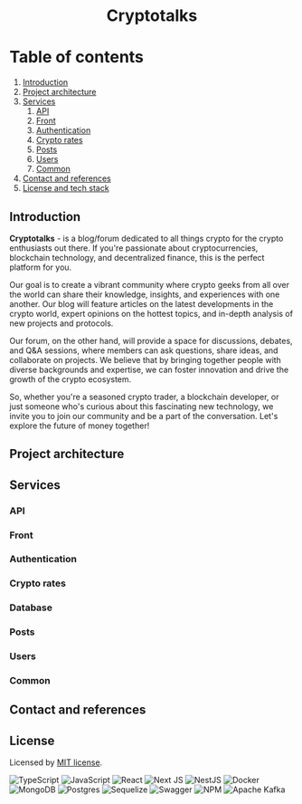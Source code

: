 <h1 align="center">
   Cryptotalks
</h1>

# Table of contents
1. [Introduction](#introduction)
2. [Project architecture](#project-architecture)
3. [Services](#services)
   1. [API](#api)
   2. [Front](#front)
   3. [Authentication](#authentication)
   4. [Crypto rates](#crypto-rates)
   5. [Posts](#posts)
   6. [Users](#users)
   7. [Common](#common)
4. [Contact and references](#contact-and-references)
5. [License and tech stack](#license)

## Introduction

**Cryptotalks** - is a blog/forum dedicated to all things crypto for the crypto enthusiasts out there. If you're passionate about cryptocurrencies, blockchain technology, and decentralized finance, this is the perfect platform for you.

Our goal is to create a vibrant community where crypto geeks from all over the world can share their knowledge, insights, and experiences with one another. Our blog will feature articles on the latest developments in the crypto world, expert opinions on the hottest topics, and in-depth analysis of new projects and protocols.

Our forum, on the other hand, will provide a space for discussions, debates, and Q&A sessions, where members can ask questions, share ideas, and collaborate on projects. We believe that by bringing together people with diverse backgrounds and expertise, we can foster innovation and drive the growth of the crypto ecosystem.

So, whether you're a seasoned crypto trader, a blockchain developer, or just someone who's curious about this fascinating new technology, we invite you to join our community and be a part of the conversation. Let's explore the future of money together!

## Project architecture

[//]: # ()
[//]: # (This application has been build according to microservices approach. [In the next]&#40;#services&#41; section dedicated to services you will find the detailed description of every service that have been implemented, but before that, **let's discuss what microservices are**. )

[//]: # ()
[//]: # (Microservices architecture is an approach to building software applications as a collection of small, independently deployable services, each running in its own process and communicating with lightweight mechanisms, such as HTTP APIs or message queues.)

[//]: # ()
[//]: # (The architecture of microservices typically consists of the following components:)

[//]: # ()
[//]: # (1. **_Services_**: Microservices are the individual services that make up the application. Each microservice is a self-contained module that performs a specific business function, such as user authentication or order processing. )

[//]: # (2. **_API Gateway_**: The API gateway is the entry point for all external requests to the application. It receives requests from clients and routes them to the appropriate microservices. It also performs other functions, such as authentication and rate limiting. )

[//]: # (3. **_Service Registry_**: The service registry is a central directory that stores information about all the microservices in the system, including their location and endpoints. This allows the API gateway to route requests to the correct microservice. )

[//]: # (4. **_Load Balancer_**: The load balancer distributes requests across multiple instances of a microservice to ensure that the system can handle high levels of traffic and provide high availability. )

[//]: # (5. **_Database_**: Each microservice typically has its own database, which it uses to store its data. The databases can be of different types and can be located in different physical locations. )

[//]: # (6. **_Monitoring and Logging_**: Monitoring and logging are crucial components of a microservices architecture. They allow developers to track the performance of the system, identify problems, and troubleshoot issues. )

[//]: # (7. **_Deployment and Orchestration_**: Microservices are typically deployed using containerization technologies such as Docker and managed using orchestration platforms such as Kubernetes. This allows developers to easily deploy, scale, and manage the microservices.)

[//]: # ()
[//]: # (Overall, the architecture of microservices is designed to enable teams to build applications that are scalable, resilient, and easy to maintain. It provides a flexible and modular approach to application development that allows developers to focus on building small, focused services that can be quickly deployed and updated independently of each other.)

[//]: # ()
[//]: # (In this project not every component has been implemented, because the description above describes big, production environment, since **_this project has been implemented for study purpose_** there were no need for implementing the whole infrastructure.)

[//]: # ()
[//]: # (Here is more details about the difference between the architecture of microservices described above and the architecture of microservices that has been implemented in this project. The most of them are explained by the **_scale of the project_**, meaning that there were no need of implementation of the entire component. Therefore, they were either simplify or not implemented: )

[//]: # ()
[//]: # (- **_Load Balancer_**: Not for production. In the development mode, there is no need to control the flow of the traffic.)

[//]: # (- **_Monitoring and Logging_**: The monitoring system has been implemented, since, as mentioned previously, there is no production mode, but **some of critical logs are sent to MongoDB**.)

[//]: # (- **_Deployment and Orchestration_**: As orchestration for this project **_Docker_** and **Apache Kafka** have been used. All services were compiled in [docker-compose]&#40;docker-compose.yml&#41; file and can be executed together joined by the same network. Also, in the root folder of the project, in [package.json]&#40;package.json&#41; file was written scripts that allow execution services both together and separately either within containers or locally. )

[//]: # ()
[//]: # (The main advantage of the architecture of microservices approach is that fail of the one service won't make any negative impact of availability of other services. For instance, in this project, if something bad happens to [cryptocurrencies rates]&#40;services/crypto-rates&#41; services, you still will be able to log in to our account and write posts. The only thing that you won't be able to access is the rates of currencies, availability and accessibility of other services won't be impacted. )

## Services

[//]: # (As it was mentioned above, the architecture of microservices have been built using Docker and docker-compose. It means, that all 5 services are working within the save network inside the network of container and that way are able to communicate with each other.)

[//]: # (Even though some of external API's could be implemented as the separated service, because of the project scale, there were no need for that. This is why main, for example, [API]&#40;services/api&#41; acts as an API Gateway and API responsible for different functionalities at the same time.)

### API

[//]: # (The service named in project [API]&#40;services/api&#41; is the gateway. It receives requests from the client and then routes them to appropriate services. Generally speaking, **routing** is the main function of the API Gateway.)

### Front

[//]: # (The [front-end]&#40;services/front&#41; of the project was written using `Next.js` framework, which is basically `React` + `Typescript` + `SSR`. In this particular case, since there is no production mode, there were no need in making `SEO` optimization and `server-side rendering`, which is the main feature of the `Next.js`. It means that basically React + Typescript could be used, but Next.js was chosen because of other features such as routing, API building approach etc.   )

### Authentication

[//]: # (The [authentication]&#40;services/auth&#41; is responsible for the authentication of the **already created users**. Endpoints of this microservice mostly responsible for communication with `Sessions` table within database. This includes - generating user tokens, log out and refresh of the tokens. )

### Crypto rates

[//]: # (The [cryptocurrencies rates]&#40;services/crypto-rates&#41; service is the simple HTTP service that sends requests to an exchange and obtains all rates. Then, it writes them to database. In this case, a cache could be implemented.)

[//]: # (Also, this services works as a webjob. It means that it has a schedule and every `X` minutes &#40;can be configured via environmental variables&#41; sends requests to the cryptocurrency exchange.)

### Database

[//]: # (As the database, `PostgreSQL` was chosen. Even though it is possible and very convenient, it is not the best choice for the production. Database should be implemented as a separated server.)

[//]: # (To implement `ORM` and be able to provide `CRUD` operations, `Sequelize` has been utilized. It allows to describe models which will be converted to tables within database. Except that, Sequelize is probably the best ORM for Nest.js that provides the developers the ability of migrations.)

[//]: # (Talking about migrations, they were used for `demo` script inside [package.json]&#40;package.json&#41; in the root folder of the project.)

### Posts

[//]: # (Microservice named [posts]&#40;services/posts&#41; simple responsible for handling posts. It includes - creating, editing, removing etc.)

### Users

[//]: # (Microservice named [users]&#40;services/users&#41; is responsible for every action that is connected with user such as account creation or login &#40;in this case it just checks data and asks for tokens [authentication]&#40;services/auth&#41; service&#41;. It also is responsible for sending the confirmation email to the new user. As an external provider of email service `Sendgrid` was used.)

### Common

[//]: # (Common is not a microservices itself, it doesn't receive or respond on requests. Instead of it, it stores all entities that can be shared between services. It includes - DTOs, exceptions, events and database modes.)

[//]: # (It is very important to mention that in real life example this would be a little incorrect. The purpose of the architecture of microservices is to synchronize data states. It means that microservices can have its own database, physically or logically. Therefore, there is no availability to connect records logically, using foreign keys. Here is where microservices come into play. Every table that needs to be synchronized has at least one column with id from table, or even database, to which it has no logical connection. And all microservices are responsible to handle this and prevent desynchronization.)

## Contact and references

[//]: # (- Developer contact - [contact@mikhailbahdashych.me]&#40;mailto:contact@mikhailbahdashych.me&#41;)

[//]: # (- API Gateway - [services/api]&#40;services/api&#41;)

[//]: # (- Authentication microservice - [services/auth]&#40;services/auth&#41;)

[//]: # (- Front microservice - [services/front]&#40;services/front&#41;)

[//]: # (- Crypto rates microservice - [services/crypto-rates]&#40;services/crypto-rates&#41;)

[//]: # (- Users microservice - [services/users]&#40;services/users&#41;)

[//]: # (- Posts microservice - [services/posts]&#40;services/posts&#41;)

## License

Licensed by [MIT license](LICENSE).

![TypeScript](https://img.shields.io/badge/typescript-%23007ACC.svg?style=for-the-badge&logo=typescript&logoColor=white)
![JavaScript](https://img.shields.io/badge/javascript-%23323330.svg?style=for-the-badge&logo=javascript&logoColor=%23F7DF1E)
![React](https://img.shields.io/badge/react-%2320232a.svg?style=for-the-badge&logo=react&logoColor=%2361DAFB)
![Next JS](https://img.shields.io/badge/Next-black?style=for-the-badge&logo=next.js&logoColor=white)
![NestJS](https://img.shields.io/badge/nestjs-%23E0234E.svg?style=for-the-badge&logo=nestjs&logoColor=white)
![Docker](https://img.shields.io/badge/docker-%230db7ed.svg?style=for-the-badge&logo=docker&logoColor=white)
![MongoDB](https://img.shields.io/badge/MongoDB-%234ea94b.svg?style=for-the-badge&logo=mongodb&logoColor=white)
![Postgres](https://img.shields.io/badge/postgres-%23316192.svg?style=for-the-badge&logo=postgresql&logoColor=white)
![Sequelize](https://img.shields.io/badge/Sequelize-52B0E7?style=for-the-badge&logo=Sequelize&logoColor=white)
![Swagger](https://img.shields.io/badge/-Swagger-%23Clojure?style=for-the-badge&logo=swagger&logoColor=white)
![NPM](https://img.shields.io/badge/NPM-%23CB3837.svg?style=for-the-badge&logo=npm&logoColor=white)
![Apache Kafka](https://img.shields.io/badge/Apache%20Kafka-000?style=for-the-badge&logo=apachekafka)

